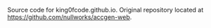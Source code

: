 Source code for king0fcode.github.io. Original repository located at https://github.com/nullworks/accgen-web.